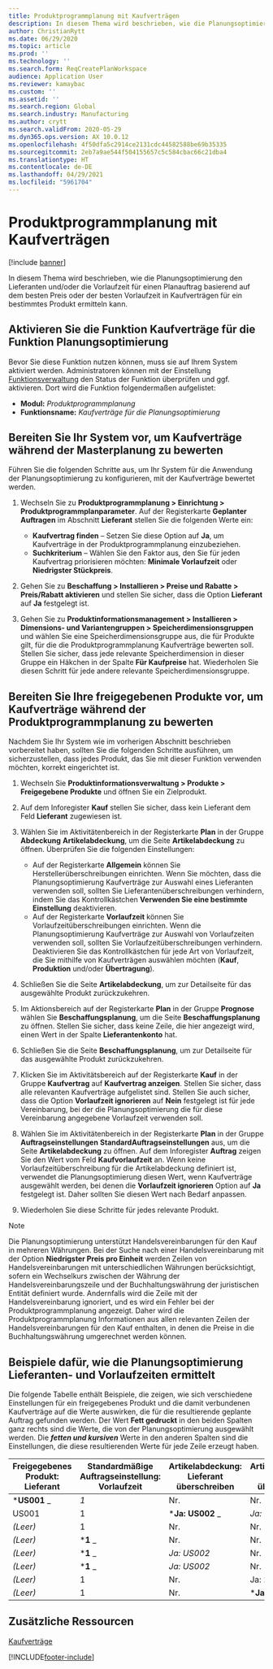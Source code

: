 ```yaml
---
title: Produktprogrammplanung mit Kaufverträgen
description: In diesem Thema wird beschrieben, wie die Planungsoptimierung den Lieferanten und/oder die Vorlaufzeit für einen geplanten Auftrag basierend auf dem besten Preis oder der besten Vorlaufzeit in Kaufverträgen ermitteln kann.
author: ChristianRytt
ms.date: 06/29/2020
ms.topic: article
ms.prod: ''
ms.technology: ''
ms.search.form: ReqCreatePlanWorkspace
audience: Application User
ms.reviewer: kamaybac
ms.custom: ''
ms.assetid: ''
ms.search.region: Global
ms.search.industry: Manufacturing
ms.author: crytt
ms.search.validFrom: 2020-05-29
ms.dyn365.ops.version: AX 10.0.12
ms.openlocfilehash: 4f50dfa5c2914ce2131cdc44582588be69b35335
ms.sourcegitcommit: 2eb7a9ae544f504155657c5c584cbac66c21dba4
ms.translationtype: HT
ms.contentlocale: de-DE
ms.lasthandoff: 04/29/2021
ms.locfileid: "5961704"
---
```

# <a name="master-planning-with-purchase-trade-agreements"></a>Produktprogrammplanung mit Kaufverträgen

[!include [banner](../../includes/banner.md)]

In diesem Thema wird beschrieben, wie die Planungsoptimierung den Lieferanten und/oder die Vorlaufzeit für einen Planauftrag basierend auf dem besten Preis oder der besten Vorlaufzeit in Kaufverträgen für ein bestimmtes Produkt ermitteln kann.

## <a name="turn-on-the-purchase-trade-agreements-for-planning-optimization-feature"></a>Aktivieren Sie die Funktion Kaufverträge für die Funktion Planungsoptimierung

Bevor Sie diese Funktion nutzen können, muss sie auf Ihrem System aktiviert werden. Administratoren können mit der Einstellung [Funktionsverwaltung](../../../fin-ops-core/fin-ops/get-started/feature-management/feature-management-overview.md) den Status der Funktion überprüfen und ggf. aktivieren. Dort wird die Funktion folgendermaßen aufgelistet:

- **Modul:** *Produktprogrammplanung*
- **Funktionsname:** *Kaufverträge für die Planungsoptimierung*

## <a name="prepare-your-system-to-evaluate-purchase-trade-agreements-during-master-planning"></a>Bereiten Sie Ihr System vor, um Kaufverträge während der Masterplanung zu bewerten

Führen Sie die folgenden Schritte aus, um Ihr System für die Anwendung der Planungsoptimierung zu konfigurieren, mit der Kaufverträge bewertet werden.

1. Wechseln Sie zu **Produktprogrammplanung \> Einrichtung \> Produktprogrammplanparameter**. Auf der Registerkarte **Geplanter Auftragen** im Abschnitt **Lieferant** stellen Sie die folgenden Werte ein:

    - **Kaufvertrag finden** – Setzen Sie diese Option auf **Ja**, um Kaufverträge in der Produktprogrammplanung einzubeziehen.
    - **Suchkriterium** – Wählen Sie den Faktor aus, den Sie für jeden Kaufvertrag priorisieren möchten: **Minimale Vorlaufzeit** oder **Niedrigster Stückpreis**.

1. Gehen Sie zu **Beschaffung \> Installieren \> Preise und Rabatte \> Preis/Rabatt aktivieren** und stellen Sie sicher, dass die Option **Lieferant** auf **Ja** festgelegt ist.
1. Gehen Sie zu **Produktinformationsmanagement \> Installieren \> Dimensions- und Variantengruppen \> Speicherdimensionsgruppen** und wählen Sie eine Speicherdimensionsgruppe aus, die für Produkte gilt, für die die Produktprogrammplanung Kaufverträge bewerten soll. Stellen Sie sicher, dass jede relevante Speicherdimension in dieser Gruppe ein Häkchen in der Spalte **Für Kaufpreise** hat. Wiederholen Sie diesen Schritt für jede andere relevante Speicherdimensionsgruppe.

## <a name="prepare-a-released-product-to-evaluate-purchase-trade-agreements-during-master-planning"></a>Bereiten Sie Ihre freigegebenen Produkte vor, um Kaufverträge während der Produktprogrammplanung zu bewerten

Nachdem Sie Ihr System wie im vorherigen Abschnitt beschrieben vorbereitet haben, sollten Sie die folgenden Schritte ausführen, um sicherzustellen, dass jedes Produkt, das Sie mit dieser Funktion verwenden möchten, korrekt eingerichtet ist.

1. Wechseln Sie **Produktinformationsverwaltung \> Produkte \> Freigegebene Produkte** und öffnen Sie ein Zielprodukt.
1. Auf dem Inforegister **Kauf** stellen Sie sicher, dass kein Lieferant dem Feld **Lieferant** zugewiesen ist.
1. Wählen Sie im Aktivitätenbereich in der Registerkarte **Plan** in der Gruppe **Abdeckung** **Artikelabdeckung**, um die Seite **Artikelabdeckung** zu öffnen. Überprüfen Sie die folgenden Einstellungen:

    - Auf der Registerkarte **Allgemein** können Sie Herstellerüberschreibungen einrichten. Wenn Sie möchten, dass die Planungsoptimierung Kaufverträge zur Auswahl eines Lieferanten verwenden soll, sollten Sie Lieferantenüberschreibungen verhindern, indem Sie das Kontrollkästchen **Verwenden Sie eine bestimmte Einstellung** deaktivieren.
    - Auf der Registerkarte **Vorlaufzeit** können Sie Vorlaufzeitüberschreibungen einrichten. Wenn die Planungsoptimierung Kaufverträge zur Auswahl von Vorlaufzeiten verwenden soll, sollten Sie Vorlaufzeitüberschreibungen verhindern. Deaktivieren Sie das Kontrollkästchen für jede Art von Vorlaufzeit, die Sie mithilfe von Kaufverträgen auswählen möchten (**Kauf**, **Produktion** und/oder **Übertragung**).

1. Schließen Sie die Seite **Artikelabdeckung**, um zur Detailseite für das ausgewählte Produkt zurückzukehren.
1. Im Aktionsbereich auf der Registerkarte **Plan** in der Gruppe **Prognose** wählen Sie **Beschaffungsplanung**, um die Seite **Beschaffungsplanung** zu öffnen. Stellen Sie sicher, dass keine Zeile, die hier angezeigt wird, einen Wert in der Spalte **Lieferantenkonto** hat.
1. Schließen Sie die Seite **Beschaffungsplanung**, um zur Detailseite für das ausgewählte Produkt zurückzukehren.
1. Klicken Sie im Aktivitätsbereich auf der Registerkarte **Kauf** in der Gruppe **Kaufvertrag** auf **Kaufvertrag anzeigen**. Stellen Sie sicher, dass alle relevanten Kaufverträge aufgelistet sind. Stellen Sie auch sicher, dass die Option **Vorlaufzeit ignorieren** auf **Nein** festgelegt ist für jede Vereinbarung, bei der die Planungsoptimierung die für diese Vereinbarung angegebene Vorlaufzeit verwenden soll.
1. Wählen Sie im Aktivitätenbereich in der Registerkarte **Plan** in der Gruppe **Auftragseinstellungen** **StandardAuftragseinstellungen** aus, um die Seite **Artikelabdeckung** zu öffnen. Auf dem Inforegister **Auftrag** zeigen Sie den Wert vom Feld **Kaufvorlaufzeit** an. Wenn keine Vorlaufzeitüberschreibung für die Artikelabdeckung definiert ist, verwendet die Planungsoptimierung diesen Wert, wenn Kaufverträge ausgewählt werden, bei denen die **Vorlaufzeit ignorieren** Option auf **Ja** festgelegt ist. Daher sollten Sie diesen Wert nach Bedarf anpassen.
1. Wiederholen Sie diese Schritte für jedes relevante Produkt.

> [!NOTE]
> Die Planungsoptimierung unterstützt Handelsvereinbarungen für den Kauf in mehreren Währungen. Bei der Suche nach einer Handelsvereinbarung mit der Option **Niedrigster Preis pro Einheit** werden Zeilen von Handelsvereinbarungen mit unterschiedlichen Währungen berücksichtigt, sofern ein Wechselkurs zwischen der Währung der Handelsvereinbarungszeile und der Buchhaltungswährung der juristischen Entität definiert wurde. Andernfalls wird die Zeile mit der Handelsvereinbarung ignoriert, und es wird ein Fehler bei der Produktprogrammplanung angezeigt. Daher wird die Produktprogrammplanung Informationen aus allen relevanten Zeilen der Handelsvereinbarungen für den Kauf enthalten, in denen die Preise in die Buchhaltungswährung umgerechnet werden können.

## <a name="examples-of-how-planning-optimization-finds-vendor-and-lead-times"></a>Beispiele dafür, wie die Planungsoptimierung Lieferanten- und Vorlaufzeiten ermittelt

Die folgende Tabelle enthält Beispiele, die zeigen, wie sich verschiedene Einstellungen für ein freigegebenes Produkt und die damit verbundenen Kaufverträge auf die Werte auswirken, die für die resultierende geplante Auftrag gefunden werden. Der Wert **Fett gedruckt** in den beiden Spalten ganz rechts sind die Werte, die von der Planungsoptimierung ausgewählt werden. Die **_fetten und kursiven_** Werte in den anderen Spalten sind die Einstellungen, die diese resultierenden Werte für jede Zeile erzeugt haben.

| Freigegebenes Produkt: Lieferant | Standardmäßige Auftragseinstellung: Vorlaufzeit | Artikelabdeckung: Lieferant überschreiben | Artikelabdeckung: Vorlaufzeit überschreiben | Kaufvertrag: Lieferant | Kaufvertrag: Lieferzeit | Kaufvertrag: Vorlaufzeit ignorieren | Resultierender Anbieter | Resultierende Vorlaufzeit |
| --- | --- | --- | --- | --- | --- | --- | --- | --- |
| ***US001** _ | _*_1_*_ | Nr. | Nr. | US003 | 3 | Nr. | _ *US001** | **1** |
| US001 | 1 | ***Ja: US002** _ | _*_Ja: 2_*_ | US003 | 3 | Nr. | _ *US002** | **2** |
| *(Leer)* | 1 | Nr. | Nr. | ***US003** _ | _*_3_*_ | Nr. | _ *US003** | **3** |
| *(Leer)* | ***1** _ | Nr. | Nr. | _*_US003_*_ | 3 | Ja | _ *US003** | **1** |
| *(Leer)* | ***1** _ | _*_Ja: US002_*_ | Nr. | US003 | 3 | Nr. | _ *US002** | **1** |
| *(Leer)* | ***1** _ | _*_Ja: US002_*_ | Nr. | US003 | 3 | Nr. | _ *US002** | **1** |
| *(Leer)* | 1 | Nr. | Ja: 2 | ***US003** _ | _*_3_*_ | Nr. | _ *US003** | **3** |
| *(Leer)* | 1 | Nr. | ***Ja: 2** _ | _*_US003_*_ | 3 | Ja | _ *US003** | **2** |

## <a name="additional-resources"></a>Zusätzliche Ressourcen

[Kaufverträge](../../procurement/purchase-agreements.md)


[!INCLUDE[footer-include](../../../includes/footer-banner.md)]
